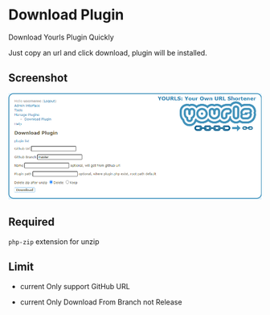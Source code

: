Download Plugin
================

Download Yourls Plugin Quickly

Just copy an url and click download, plugin will be installed.

## Screenshot

![](./screenshot.png)

## Required

`php-zip` extension for unzip

## Limit

- current Only support GitHub URL

- current Only Download From Branch not Release
